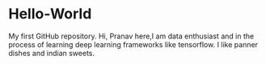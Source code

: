 # Hello-World
My first GitHub repository.
Hi,
Pranav here,I am data enthusiast and in the process of learning deep learning frameworks like tensorflow.
I like panner dishes and indian sweets.
